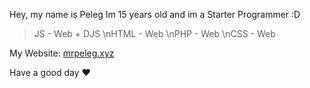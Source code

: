 Hey, my name is Peleg
Im 15 years old and im a Starter Programmer :D

> JS - Web + DJS
\nHTML - Web
\nPHP - Web
\nCSS - Web

My Website: <a href="https://www.mrpeleg.xyz" target="_blank">mrpeleg.xyz</a>

Have a good day ❤️

